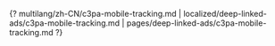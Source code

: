 {? multilang/zh-CN/c3pa-mobile-tracking.md | localized/deep-linked-ads/c3pa-mobile-tracking.md | pages/deep-linked-ads/c3pa-mobile-tracking.md ?}
